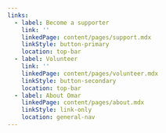 ```yaml
---
links:
  - label: Become a supporter
    link: ''
    linkedPage: content/pages/support.mdx
    linkStyle: button-primary
    location: top-bar
  - label: Volunteer
    link: ''
    linkedPage: content/pages/volunteer.mdx
    linkStyle: button-secondary
    location: top-bar
  - label: About Omar
    linkedPage: content/pages/about.mdx
    linkStyle: link-only
    location: general-nav
---
```


